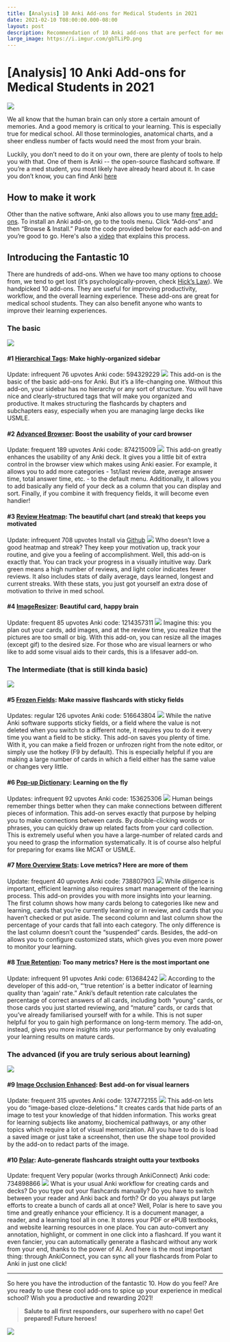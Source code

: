 ```yaml
---
title: [Analysis] 10 Anki Add-ons for Medical Students in 2021
date: 2021-02-10 T08:00:00.000-08:00
layout: post
description: Recommendation of 10 Anki add-ons that are perfect for medical students to improve productivity, workflow and the overall learning experience in 2021
large_image: https://i.imgur.com/gbTLiPD.png
---
```


# [Analysis] 10 Anki Add-ons for Medical Students in 2021

<img class="img-fluid" src="https://i.imgur.com/gbTLiPD.png">

We all know that the human brain can only store a certain amount of memories. And a good memory is critical to your learning. This is especially true for medical school. All those terminologies, anatomical charts, and a sheer endless number of facts would need the most from your brain.

Luckily, you don’t need to do it on your own, there are plenty of tools to help you with that. One of them is Anki -- the open-source flashcard software. If you’re a med student, you most likely have already heard about it. In case you don’t know, you can find Anki <a href="https://ankiweb.net/shared/addons/2.1" target="_blank">here</a>

## How to make it work

Other than the native software, Anki also allows you to use many <a href="https://ankiweb.net/shared/addons/2.1" target="_blank">free add-ons</a>. To install an Anki add-on, go to the tools menu. Click “Add-ons” and then “Browse & Install.” Paste the code provided below for each add-on and you’re good to go. Here's also a <a href="https://www.youtube.com/watch?v=saVJN5-_JDM" target="_blank">video</a> that explains this process.

## Introducing the Fantastic 10
There are hundreds of add-ons. When we have too many options to choose from, we tend to get lost (it’s psychologically-proven, check <a href="https://en.wikipedia.org/wiki/Hick%27s_law" target="_blank">Hick’s Law</a>). We handpicked 10 add-ons. They are useful for improving productivity, workflow, and the overall learning experience. These add-ons are great for medical school students. They can also benefit anyone who wants to improve their learning experiences.

### The basic
<img class="img-fluid" src="https://i.imgur.com/iN5XyMp.png">

#### #1 <a href="https://ankiweb.net/shared/info/594329229" target="_blank">Hierarchical Tags</a>: Make highly-organized sidebar
Update: infrequent
76 upvotes
Anki code: 594329229
<img class="img-fluid" src="https://i.imgur.com/QsUrUYw.png">
This add-on is the basic of the basic add-ons for Anki. But it’s a life-changing one. Without this add-on, your sidebar has no hierarchy or any sort of structure. You will have nice and clearly-structured tags that will make you organized and productive. It makes structuring the flashcards by chapters and subchapters easy, especially when you are managing large decks like USMLE.
#### #2 <a href="https://ankiweb.net/shared/info/874215009" target="_blank">Advanced Browser</a>: Boost the usability of your card browser
Update: frequent
189 upvotes
Anki code: 874215009
<img class="img-fluid" src="https://i.imgur.com/T7nWn4o.png">
This add-on greatly enhances the usability of any Anki deck. It gives you a little bit of extra control in the browser view which makes using Anki easier. For example, it allows you to add more categories - 1st/last review date, average answer time, total answer time, etc. - to the default menu. Additionally, it allows you to add basically any field of your deck as a column that you can display and sort. Finally, if you combine it with frequency fields, it will become even handier!
#### #3 <a href="https://ankiweb.net/shared/info/1771074083" target="_blank">Review Heatmap</a>: The beautiful chart (and streak) that keeps you motivated
Update: infrequent
708 upvotes
Install via <a href="https://github.com/glutanimate/review-heatmap/releases/download/v1.0.0-beta.1/review-heatmap-v1.0.0-beta.1-anki21.ankiaddon" target="_blank">Github</a>
<img class="img-fluid" src="https://i.imgur.com/pspbxNe.png">
Who doesn’t love a good heatmap and streak? They keep your motivation up, track your routine, and give you a feeling of accomplishment. Well, this add-on is exactly that. You can track your progress in a visually intuitive way. Dark green means a high number of reviews, and light color indicates fewer reviews. It also includes stats of daily average, days learned, longest and current streaks. With these stats, you just got yourself an extra dose of motivation to thrive in med school.
#### #4 <a href="https://ankiweb.net/shared/info/1214357311" target="_blank">ImageResizer</a>: Beautiful card, happy brain
Update: frequent
85 upvotes
Anki code: 1214357311
<img class="img-fluid" src="https://i.imgur.com/hA0FG6o.png">
Imagine this: you plan out your cards, add images, and at the review time, you realize that the pictures are too small or big.
With this add-on, you can resize all the images (except gif) to the desired size. For those who are visual learners or who like to add some visual aids to their cards, this is a lifesaver add-on.

### The Intermediate (that is still kinda basic)
<img class="img-fluid" src="https://i.imgur.com/HXFYMrS.png">

#### #5 <a href="https://ankiweb.net/shared/info/516643804" target="_blank">Frozen Fields</a>: Make massive flashcards with sticky fields
Updates: regular
126 upvotes
Anki code: 516643804
<img class="img-fluid" src="https://i.imgur.com/NvdEkrP.png">
While the native Anki software supports sticky fields, or a field where the value is not deleted when you switch to a different note, it requires you to do it every time you want a field to be sticky. This add-on saves you plenty of time. With it, you can make a field frozen or unfrozen right from the note editor, or simply use the hotkey (F9 by default). This is especially helpful if you are making a large number of cards in which a field either has the same value or changes very little.
#### #6 <a href="https://ankiweb.net/shared/info/153625306" target="_blank">Pop-up Dictionary</a>: Learning on the fly
Updates: infrequent
92 upvotes
Anki code: 153625306
<img class="img-fluid" src="https://i.imgur.com/NIX8KOw.png">
Human beings remember things better when they can make connections between different pieces of information. This add-on serves exactly that purpose by helping you to make connections between cards. By double-clicking words or phrases, you can quickly draw up related facts from your card collection. This is extremely useful when you have a large-number of related cards and you need to grasp the information systematically. It is of course also helpful for preparing for exams like MCAT or USMLE.
#### #7 <a href="https://ankiweb.net/shared/info/738807903" target="_blank">More Overview Stats</a>: Love metrics? Here are more of them
Update: frequent
40 upvotes
Anki code: 738807903
<img class="img-fluid" src="https://i.imgur.com/doFNgtn.png">
While diligence is important, efficient learning also requires smart management of the learning process. This add-on provides you with more insights into your learning. The first column shows how many cards belong to categories like new and learning, cards that you’re currently learning or in review, and cards that you haven’t checked or put aside. The second column and last column show the percentage of your cards that fall into each category. The only difference is the last column doesn’t count the “suspended” cards. Besides, the add-on allows you to configure customized stats, which gives you even more power to monitor your learning.
#### #8 <a href="https://ankiweb.net/shared/info/613684242" target="_blank">True Retention</a>: Too many metrics? Here is the most important one
Update: infrequent
91 upvotes
Anki code: 613684242
<img class="img-fluid" src="https://i.imgur.com/DwsiaLm.png">
According to the developer of this add-on, “‘true retention’ is a better indicator of learning quality than ‘again’ rate.” Anki’s default retention rate calculates the percentage of correct answers of all cards, including both “young” cards, or those cards you just started reviewing, and “mature” cards, or cards that you’ve already familiarised yourself with for a while. This is not super helpful for you to gain high performance on long-term memory. The add-on, instead, gives you more insights into your performance by only evaluating your learning results on mature cards.
### The advanced (if you are truly serious about learning)
<img class="img-fluid" src="https://i.imgur.com/olPM3zq.png">

#### #9 <a href="https://ankiweb.net/shared/info/1374772155" target="_blank">Image Occlusion Enhanced</a>: Best add-on for visual learners
Update: frequent
315 upvotes
Anki code: 1374772155
<img class="img-fluid" src="https://i.imgur.com/C8nOHaO.png">
This add-on lets you do “image-based cloze-deletions.” It creates cards that hide parts of an image to test your knowledge of that hidden information. This works great for learning subjects like anatomy, biochemical pathways, or any other topics which require a lot of visual memorization. All you have to do is load a saved image or just take a screenshot, then use the shape tool provided by the add-on to redact parts of the image.
#### #10 <a href="https://polar-32b0f.firebaseapp.com" target="_blank">Polar</a>: Auto-generate flashcards straight outta your textbooks
Update: frequent
Very popular (works through AnkiConnect)
Anki code: 734898866
<img class="img-fluid" src="https://i.imgur.com/qICkwww.png">
What is your usual Anki workflow for creating cards and decks? Do you type out your flashcards manually? Do you have to switch between your reader and Anki back and forth? Or do you always put large efforts to create a bunch of cards all at once?
Well, Polar is here to save you time and greatly enhance your efficiency. It is a document manager, a reader, and a learning tool all in one. It stores your PDF or ePUB textbooks, and website learning resources in one place. You can auto-convert any annotation, highlight, or comment in one click into a flashcard. If you want it even fancier, you can automatically generate a flashcard without any work from your end, thanks to the power of AI. And here is the most important thing: through AnkiConnect, you can sync all your flashcards from Polar to Anki in just one click!
***
So here you have the introduction of the fantastic 10. How do you feel? Are you ready to use these cool add-ons to spice up your experience in medical school? Wish you a productive and rewarding 2021!

> **Salute to all first responders, our superhero with no cape! Get prepared! Future heroes!**

<img class="img-fluid" src="https://i.imgur.com/QPddkfJ.png">
